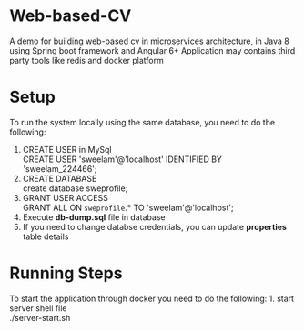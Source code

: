 # Web-based-CV
 A demo for building web-based cv in microservices architecture, in Java 8 using Spring boot framework and Angular 6+
 Application may contains third party tools like redis and docker platform
 
# Setup
 To run the system locally using the same database, you need to do the following:
   1. CREATE USER in MySql <br>
      CREATE USER 'sweelam'@'localhost' IDENTIFIED BY 'sweelam_224466';
   2. CREATE DATABASE <br>
      create database sweprofile;
   3. GRANT USER ACCESS <br>
      GRANT ALL ON `sweprofile`.* TO 'sweelam'@'localhost';
   4. Execute <strong>db-dump.sql</strong> file in database 
   5. If you need to change databse credentials, you can update <strong>properties</strong> table details 
 
# Running Steps
  To start the application through docker you need to do the following:
    1. start server shell file <br>
      ./server-start.sh
